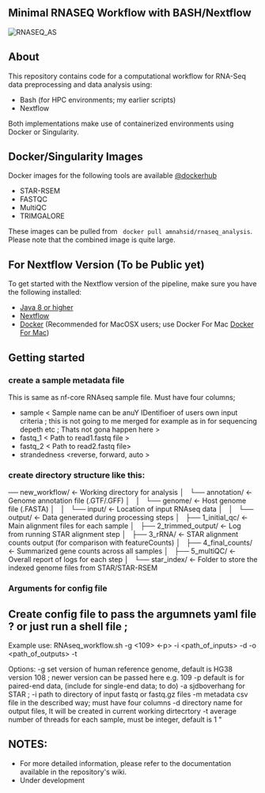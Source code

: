 ## Minimal RNASEQ Workflow with BASH/Nextflow 
![RNASEQ_AS](https://github.com/amnahsiddiqa/RNASEQ_processing/assets/28387956/79951381-598a-4f94-abe4-702981bdb106)

## About
This repository contains code for a computational workflow for RNA-Seq data preprocessing and data analysis using:
- Bash (for HPC environments; my earlier scripts)
- Nextflow
  
Both implementations make use of containerized environments using Docker or Singularity.

## Docker/Singularity Images
Docker images for the following tools are available [@dockerhub](https://hub.docker.com/u/amnahsid)
 - STAR-RSEM 
 - FASTQC
 - MultiQC 
 - TRIMGALORE
   
 These images can be pulled from ``` docker pull amnahsid/rnaseq_analysis```. Please note that the combined image is quite large.

## For Nextflow Version (To be Public yet)

To get started with the Nextflow version of the pipeline, make sure you have the following installed:

* [Java 8 or higher](http://www.oracle.com/technetwork/java/javase/downloads/index.html)
* [Nextflow](https://github.com/amnahsiddiqa/NGS_Pipelines/wiki/Install-and-Check-NEXTFLOW)
* [Docker](https://docs.docker.com/install/) (Recommended for MacOSX users; use Docker For Mac  [Docker For Mac](https://www.docker.com/docker-mac))


## Getting started 
### create a sample metadata file
This is same as nf-core RNAseq sample file. Must have four columns;
- sample  < Sample name can be anuY IDentifioer of users own input criteria ; this is not going to me merged for example as in for sequencing depeth etc ; Thats not gona happen here >
- fastq_1  < Path to read1.fastq file >
- fastq_2 < Path to read2.fastq file>
- strandedness <reverse, forward, auto >


### create directory structure like this:
── new_workflow/                    <- Working directory for analysis
  │   └── annotation/               <- Genome annotation file (.GTF/.GFF)
  │  
  │   └── genome/                   <- Host genome file (.FASTA)
  │  
  │   └── input/                    <- Location of input  RNAseq data
  │  
  │   └── output/                   <- Data generated during processing steps
  │       ├── 1_initial_qc/         <- Main alignment files for each sample
  │       ├── 2_trimmed_output/     <-  Log from running STAR alignment step
  │       ├── 3_rRNA/               <- STAR alignment counts output (for comparison with featureCounts)
  │       ├── 4_final_counts/       <- Summarized gene counts across all samples
  │       ├── 5_multiQC/            <- Overall report of logs for each step
  │   └── star_index/               <-  Folder to store the indexed genome files from STAR/STAR-RSEM

### Arguments for config file 
## Create config file to pass the argumnets yaml file ? or just run a shell file ;
Example use:
    RNAseq_workflow.sh -g <109> <-p> -i <path_of_inputs> -d <analyses directory name> -o <path_of_outputs> -t <threads>
    
Options:
    -g    set version of human reference genome, default is HG38 version 108 ; newer version can be passed here e.g. 109 
    -p    default is  for paired-end data, (include for single-end data; to do)
    -a    sjdboverhang for STAR ; 
    -i    path to directory of input fastq or fastq.gz files
    -m    metadata csv file in the described way; must have four columns 
    -d    directory name for output files, It will be created in current working dirtecrtory 
    -t    average number of threads for each sample, must be integer, default is 1
" 


## NOTES:
- For more detailed information, please refer to the documentation available in the repository's wiki.
- Under development 



